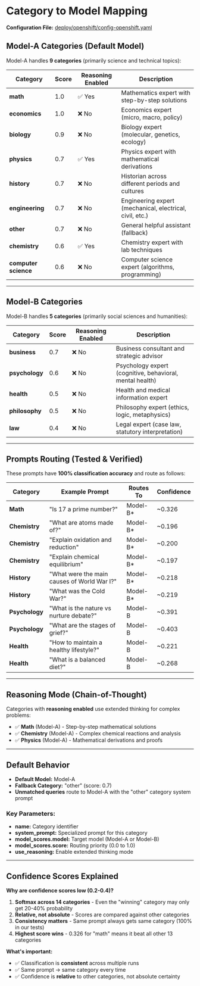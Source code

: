# Category to Model Mapping

**Configuration File:** [deploy/openshift/config-openshift.yaml](../config-openshift.yaml)

## Model-A Categories (Default Model)

Model-A handles **9 categories** (primarily science and technical topics):

| Category | Score | Reasoning Enabled | Description |
|----------|-------|-------------------|-------------|
| **math** | 1.0 | ✅ Yes | Mathematics expert with step-by-step solutions |
| **economics** | 1.0 | ❌ No | Economics expert (micro, macro, policy) |
| **biology** | 0.9 | ❌ No | Biology expert (molecular, genetics, ecology) |
| **physics** | 0.7 | ✅ Yes | Physics expert with mathematical derivations |
| **history** | 0.7 | ❌ No | Historian across different periods and cultures |
| **engineering** | 0.7 | ❌ No | Engineering expert (mechanical, electrical, civil, etc.) |
| **other** | 0.7 | ❌ No | General helpful assistant (fallback) |
| **chemistry** | 0.6 | ✅ Yes | Chemistry expert with lab techniques |
| **computer science** | 0.6 | ❌ No | Computer science expert (algorithms, programming) |

---

## Model-B Categories

Model-B handles **5 categories** (primarily social sciences and humanities):

| Category | Score | Reasoning Enabled | Description |
|----------|-------|-------------------|-------------|
| **business** | 0.7 | ❌ No | Business consultant and strategic advisor |
| **psychology** | 0.6 | ❌ No | Psychology expert (cognitive, behavioral, mental health) |
| **health** | 0.5 | ❌ No | Health and medical information expert |
| **philosophy** | 0.5 | ❌ No | Philosophy expert (ethics, logic, metaphysics) |
| **law** | 0.4 | ❌ No | Legal expert (case law, statutory interpretation) |

---

## Prompts Routing (Tested & Verified)

These prompts have **100% classification accuracy** and route as follows:

| Category | Example Prompt | Routes To | Confidence |
|----------|---------------|-----------|------------|
| **Math** | "Is 17 a prime number?" | Model-B* | ~0.326 |
| **Chemistry** | "What are atoms made of?" | Model-B* | ~0.196 |
| **Chemistry** | "Explain oxidation and reduction" | Model-B* | ~0.200 |
| **Chemistry** | "Explain chemical equilibrium" | Model-B* | ~0.197 |
| **History** | "What were the main causes of World War I?" | Model-B* | ~0.218 |
| **History** | "What was the Cold War?" | Model-B* | ~0.219 |
| **Psychology** | "What is the nature vs nurture debate?" | Model-B | ~0.391 |
| **Psychology** | "What are the stages of grief?" | Model-B | ~0.403 |
| **Health** | "How to maintain a healthy lifestyle?" | Model-B | ~0.221 |
| **Health** | "What is a balanced diet?" | Model-B | ~0.268 |


---

## Reasoning Mode (Chain-of-Thought)

Categories with **reasoning enabled** use extended thinking for complex problems:

- ✅ **Math** (Model-A) - Step-by-step mathematical solutions
- ✅ **Chemistry** (Model-A) - Complex chemical reactions and analysis
- ✅ **Physics** (Model-A) - Mathematical derivations and proofs

---

## Default Behavior

- **Default Model:** Model-A
- **Fallback Category:** "other" (score: 0.7)
- **Unmatched queries** route to Model-A with the "other" category system prompt


### Key Parameters:

- **name:** Category identifier
- **system_prompt:** Specialized prompt for this category
- **model_scores.model:** Target model (Model-A or Model-B)
- **model_scores.score:** Routing priority (0.0 to 1.0)
- **use_reasoning:** Enable extended thinking mode

---


## Confidence Scores Explained

**Why are confidence scores low (0.2-0.4)?**

1. **Softmax across 14 categories** - Even the "winning" category may only get 20-40% probability
2. **Relative, not absolute** - Scores are compared against other categories
3. **Consistency matters** - Same prompt always gets same category (100% in our tests)
4. **Highest score wins** - 0.326 for "math" means it beat all other 13 categories

**What's important:**
- ✅ Classification is **consistent** across multiple runs
- ✅ Same prompt → same category every time
- ✅ Confidence is **relative** to other categories, not absolute certainty
